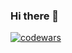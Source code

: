 ### Hi there 👋

[![codewars](https://www.codewars.com/users/LongJumpingCrab/badges/small)](https://www.codewars.com/users/LongJumpingCrab)

<!--
**VASENKOVIVAN/vasenkovivan** is a ✨ _special_ ✨ repository because its `README.md` (this file) appears on your GitHub profile.

Here are some ideas to get you started:

- 🔭 I’m currently working on ...
- 🌱 I’m currently learning ...
- 👯 I’m looking to collaborate on ...
- 🤔 I’m looking for help with ...
- 💬 Ask me about ...
- 📫 How to reach me: ...
- 😄 Pronouns: ...
- ⚡ Fun fact: ...
-->
